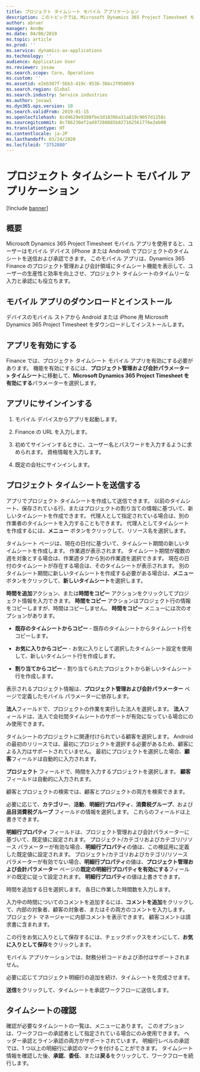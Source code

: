 ```yaml
---
title: プロジェクト タイムシート モバイル アプリケーション
description: このトピックでは、Microsoft Dynamics 365 Project Timesheet モバイル アプリケーションについて説明します。 プロジェクト タイムシート モバイル アプリを使用すると、ユーザーはモバイル デバイスでプロジェクトのタイムシートを送信および承認できます。
author: abruer
manager: AnnBe
ms.date: 04/08/2019
ms.topic: article
ms.prod: ''
ms.service: dynamics-ax-applications
ms.technology: ''
audience: Application User
ms.reviewer: josaw
ms.search.scope: Core, Operations
ms.custom: ''
ms.assetid: e2eb387f-5bb3-419c-953b-3bbc2f050059
ms.search.region: Global
ms.search.industry: Service industries
ms.author: josaw1
ms.dyn365.ops.version: 10
ms.search.validFrom: 2019-01-15
ms.openlocfilehash: 6cd4629e9380fbe3d1839ba31a819c9057d1258c
ms.sourcegitcommit: 8c786230ef2a497280885b827162561776e2eb00
ms.translationtype: HT
ms.contentlocale: ja-JP
ms.lasthandoff: 03/24/2020
ms.locfileid: "3752880"
---
```

# <a name="project-timesheet-mobile-application"></a>プロジェクト タイムシート モバイル アプリケーション

[!include [banner](../includes/banner.md)]

## <a name="overview"></a>概要

Microsoft Dynamics 365 Project Timesheet モバイル アプリを使用すると、ユーザーはモバイル デバイス (iPhone または Android) でプロジェクトのタイムシートを送信および承認できます。 このモバイル アプリは、Dynamics 365 Finance のプロジェクト管理および会計領域にタイムシート機能を表示して、ユーザーの生産性と効率を向上させ、プロジェクト タイムシートのタイムリーな入力と承認にも役立ちます。

## <a name="download-and-install-the-mobile-app"></a>モバイル アプリのダウンロードとインストール

デバイスのモバイル ストアから Android または iPhone 用 Microsoft Dynamics 365 Project Timesheet をダウンロードしてインストールします。

## <a name="enable-the-app"></a>アプリを有効にする 

Finance では、プロジェクト タイムシート モバイル アプリを有効にする必要があります。 機能を有効にするには、**プロジェクト管理および会計パラメーター \> タイムシート**に移動して、**Microsoft Dynamics 365 Project Timesheet を有効にする**パラメーターを選択します。

## <a name="sign-in-to-the-app"></a>アプリにサインインする

1.  モバイル デバイスからアプリを起動します。

2.  Finance の URL を入力します。

3.  初めてサインインするときに、ユーザー名とパスワードを入力するように求められます。 資格情報を入力します。

4.  既定の会社にサインインします。

## <a name="submit-a-project-timesheet"></a>プロジェクト タイムシートを送信する

アプリでプロジェクト タイムシートを作成して送信できます。 以前のタイムシート、保存されている行、またはプロジェクトの割り当ての情報に基づいて、新しいタイムシートを作成できます。 代理人として指定されている場合は、別の作業者のタイムシートを入力することもできます。 代理人としてタイムシートを作成するには、**メニュー** ボタンをクリックして、リソース名を選択します。

タイムシート ページは、現在の日付に基づいて、タイムシート期間の新しいタイムシートを作成します。 作業週が表示されます。 タイムシート期間が複数の週を対象とする場合は、作業週タブから別の作業週を選択できます。
現在の日付のタイムシートが存在する場合は、そのタイムシートが表示されます。 別のタイムシート期間に新しいタイムシートを作成する必要がある場合は、**メニュー** ボタンをクリックして、**新しいタイムシート**を選択します。

**時間を追加**アクション、または**時間をコピー** アクションをクリックしてプロジェクト情報を入力できます。 **時間をコピー** アクションはプロジェクト行の情報をコピーしますが、時間はコピーしません。 **時間をコピー** メニューには次のオプションがあります。

- **既存のタイムシートからコピー** - 既存のタイムシートからタイムシート行をコピーします。

- **お気に入りからコピー** - お気に入りとして選択したタイムシート設定を使用して、新しいタイムシート行を作成します。

- **割り当てからコピー** - 割り当てられたプロジェクトから新しいタイムシート行を作成します。

表示されるプロジェクト情報は、**プロジェクト管理および会計パラメーター** ページで定義したモバイル パラメーターに依存します。

**法人**フィールドで、プロジェクトの作業を実行した法人を選択します。 **法人**フィールドは、法人で会社間タイムシートのサポートが有効になっている場合にのみ使用できます。

タイムシートのプロジェクトに関連付けられている顧客を選択します。 Android の最初のリリースでは、最初にプロジェクトを選択する必要があるため、顧客による入力はサポートされていません。 最初にプロジェクトを選択した場合、**顧客**フィールドは自動的に入力されます。

**プロジェクト** フィールドで、時間を入力するプロジェクトを選択します。 **顧客**フィールドは自動的に入力されます。

顧客とプロジェクトの検索では、顧客とプロジェクトの両方を検索できます。

必要に応じて、**カテゴリー**、**活動**、**明細行プロパティ**、**消費税グループ**、および**品目消費税グループ** フィールドの情報を選択します。 これらのフィールドは上書きできます。

**明細行プロパティ** フィールドは、プロジェクト管理および会計パラメーターに基づいて、既定値に設定されます。 プロジェクト/カテゴリおよびカテゴリ/リソース パラメーターが有効な場合、**明細行プロパティ**の値は、この検証用に定義した既定値に設定されます。 プロジェクト/カテゴリおよびカテゴリ/リソース パラメーターが有効でない場合、**明細行プロパティ**の値は、**プロジェクト管理および会計パラメーター** ページの**既定の明細行プロパティを有効にする**フィールドの既定に従って設定されます。 **明細行プロパティ**の値は上書きできます。

時間を追加する日を選択します。 各日に作業した時間数を入力します。

入力中の時間についてのコメントを追加するには、**コメントを追加**をクリックして、内部の対象者、顧客の対象者、またはその両方のコメントを入力します。
プロジェクト マネージャーに内部コメントを表示できます。 顧客コメントは請求書に含まれます。

この行をお気に入りとして保存するには、チェックボックスをオンにして、**お気に入りとして保存**をクリックします。

モバイル アプリケーションでは、財務分析コードおよび添付はサポートされません。

必要に応じてプロジェクト明細行の追加を続け、タイムシートを完成させます。

**送信**をクリックして、タイムシートを承認ワークフローに送信します。

## <a name="review-timesheets"></a>タイムシートの確認

確認が必要なタイムシートの一覧は、メニューにあります。 このオプションは、ワークフローの承認者として指定されている場合にのみ使用できます。 ヘッダー承認とライン承認の両方がサポートされています。 明細行レベルの承認では、1 つ以上の明細行に承認のマークを付けることができます。 タイムシート情報を確認した後、**承認**、**委任**、または**戻る**をクリックして、ワークフローを続行します。
